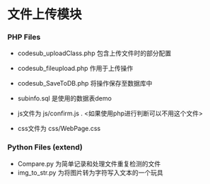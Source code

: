 # 文件上传模块

### PHP Files
* codesub_uploadClass.php 包含上传文件时的部分配置
* codesub_fileupload.php 作用于上传操作
* codesub_SaveToDB.php 将操作保存至数据库中
* subinfo.sql 是使用的数据表demo

* js文件为 js/confirm.js . <如果使用php进行判断可以不用这个文件>
* css文件为 css/WebPage.css

### Python Files (extend)
* Compare.py 为简单记录和处理文件重复检测的文件
* img_to_str.py 为将图片转为字符写入文本的一个玩具
